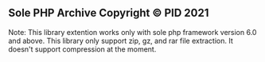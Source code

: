 Sole PHP Archive Copyright © PID 2021
--------------------------------------------------------------------------------------
Note: This library extention works only with sole php framework version 6.0 and above.
      This library only support zip, gz, and rar file extraction. It doesn't support compression at the moment.
